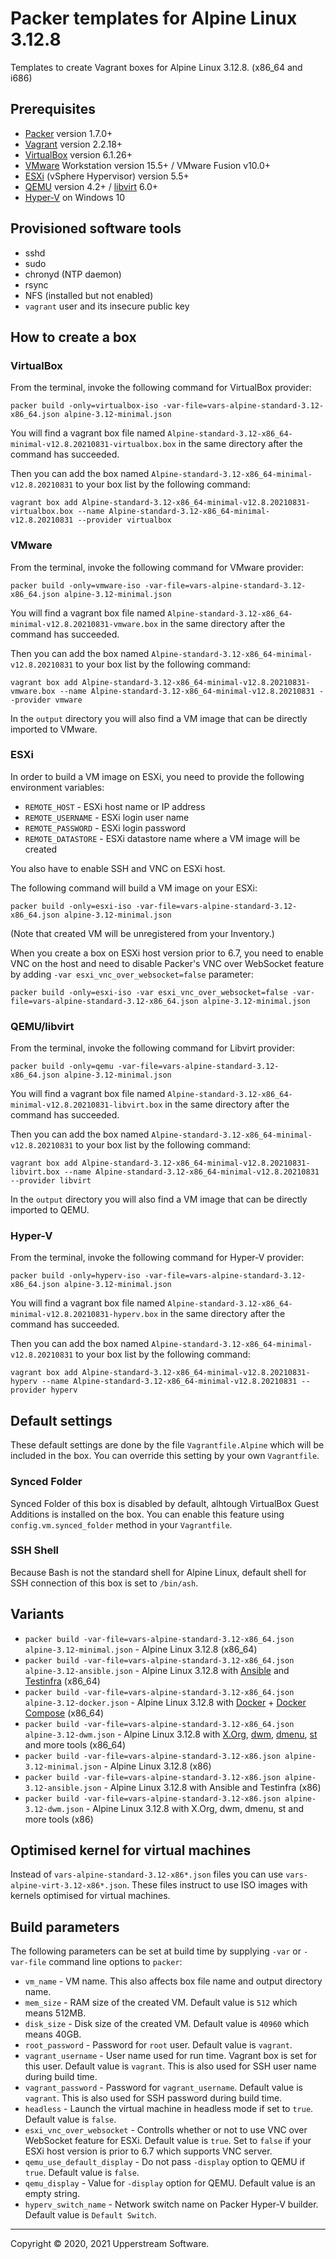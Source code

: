 # Packer templates for Alpine Linux 3.12.8

Templates to create Vagrant boxes for Alpine Linux 3.12.8. (x86_64 and
i686)

## Prerequisites

* [Packer][] version 1.7.0+
* [Vagrant][] version 2.2.18+
* [VirtualBox][] version 6.1.26+
* [VMware][] Workstation version 15.5+ / VMware Fusion v10.0+
* [ESXi][] (vSphere Hypervisor) version 5.5+
* [QEMU][] version 4.2+ / [libvirt][] 6.0+
* [Hyper-V][] on Windows 10

[ESXi]: http://www.vmware.com/products/vsphere-hypervisor
  "Free VMware vSphere Hypervisor, Free Virtualization (ESXi)"
[Hyper-V]: https://docs.microsoft.com/en-us/virtualization/hyper-v-on-windows/about/
    "Introduction to Hyper-V on Windows 10 | Microsoft Docs"
[libvirt]: https://libvirt.org/
  "libvirt: The virtualization API"
[Packer]: https://www.packer.io/
  "Packer by HashiCorp"
[QEMU]: https://www.qemu.org/
  "QEMU"
[Vagrant]: https://www.vagrantup.com/
  "Vagrant"
[VirtualBox]: https://www.virtualbox.org/
  "Oracle VM VirtualBox"
[VMware]: http://www.vmware.com/
  "VMware Virtualization for Desktop &amp; Server, Application, Public &amp; Hybrid Clouds"

## Provisioned software tools

* sshd
* sudo
* chronyd (NTP daemon)
* rsync
* NFS (installed but not enabled)
* `vagrant` user and its insecure public key

## How to create a box

### VirtualBox

From the terminal, invoke the following command for VirtualBox provider:

    packer build -only=virtualbox-iso -var-file=vars-alpine-standard-3.12-x86_64.json alpine-3.12-minimal.json

You will find a vagrant box file named `Alpine-standard-3.12-x86_64-minimal-v12.8.20210831-virtualbox.box`
in the same directory after the command has succeeded.

Then you can add the box named `Alpine-standard-3.12-x86_64-minimal-v12.8.20210831`
to your box list by the following command:

    vagrant box add Alpine-standard-3.12-x86_64-minimal-v12.8.20210831-virtualbox.box --name Alpine-standard-3.12-x86_64-minimal-v12.8.20210831 --provider virtualbox

### VMware

From the terminal, invoke the following command for VMware provider:

    packer build -only=vmware-iso -var-file=vars-alpine-standard-3.12-x86_64.json alpine-3.12-minimal.json

You will find a vagrant box file named `Alpine-standard-3.12-x86_64-minimal-v12.8.20210831-vmware.box`
in the same directory after the command has succeeded.

Then you can add the box named `Alpine-standard-3.12-x86_64-minimal-v12.8.20210831`
to your box list by the following command:

    vagrant box add Alpine-standard-3.12-x86_64-minimal-v12.8.20210831-vmware.box --name Alpine-standard-3.12-x86_64-minimal-v12.8.20210831 --provider vmware

In the `output` directory you will also find a VM image that can be
directly imported to VMware.

### ESXi

In order to build a VM image on ESXi, you need to provide the following
environment variables:

* `REMOTE_HOST` - ESXi host name or IP address
* `REMOTE_USERNAME` - ESXi login user name
* `REMOTE_PASSWORD` - ESXi login password
* `REMOTE_DATASTORE` - ESXi datastore name where a VM image will be
  created

You also have to enable SSH and VNC on ESXi host.

The following command will build a VM image on your ESXi:

    packer build -only=esxi-iso -var-file=vars-alpine-standard-3.12-x86_64.json alpine-3.12-minimal.json

(Note that created VM will be unregistered from your Inventory.)

When you create a box on ESXi host version prior to 6.7, you need to
enable VNC on the host and need to disable Packer's VNC over WebSocket
feature by adding `-var esxi_vnc_over_websocket=false` parameter:

    packer build -only=esxi-iso -var esxi_vnc_over_websocket=false -var-file=vars-alpine-standard-3.12-x86_64.json alpine-3.12-minimal.json

### QEMU/libvirt

From the terminal, invoke the following command for Libvirt provider:

    packer build -only=qemu -var-file=vars-alpine-standard-3.12-x86_64.json alpine-3.12-minimal.json

You will find a vagrant box file named `Alpine-standard-3.12-x86_64-minimal-v12.8.20210831-libvirt.box`
in the same directory after the command has succeeded.

Then you can add the box named `Alpine-standard-3.12-x86_64-minimal-v12.8.20210831`
to your box list by the following command:

    vagrant box add Alpine-standard-3.12-x86_64-minimal-v12.8.20210831-libvirt.box --name Alpine-standard-3.12-x86_64-minimal-v12.8.20210831 --provider libvirt

In the `output` directory you will also find a VM image that can be
directly imported to QEMU.

### Hyper-V

From the terminal, invoke the following command for Hyper-V provider:

    packer build -only=hyperv-iso -var-file=vars-alpine-standard-3.12-x86_64.json alpine-3.12-minimal.json

You will find a vagrant box file named `Alpine-standard-3.12-x86_64-minimal-v12.8.20210831-hyperv.box`
in the same directory after the command has succeeded.

Then you can add the box named `Alpine-standard-3.12-x86_64-minimal-v12.8.20210831`
to your box list by the following command:

    vagrant box add Alpine-standard-3.12-x86_64-minimal-v12.8.20210831-hyperv --name Alpine-standard-3.12-x86_64-minimal-v12.8.20210831 --provider hyperv

## Default settings

These default settings are done by the file `Vagrantfile.Alpine` which
will be included in the box.  You can override this setting by your
own `Vagrantfile`.

### Synced Folder

Synced Folder of this box is disabled by default, alhtough VirtualBox
Guest Additions is installed on the box.  You can enable this feature
using `config.vm.synced_folder` method in your `Vagrantfile`.

### SSH Shell

Because Bash is not the standard shell for Alpine Linux, default shell
for SSH connection of this box is set to `/bin/ash`.

## Variants

* `packer build -var-file=vars-alpine-standard-3.12-x86_64.json alpine-3.12-minimal.json` - Alpine Linux 3.12.8 (x86_64)
* `packer build -var-file=vars-alpine-standard-3.12-x86_64.json alpine-3.12-ansible.json` - Alpine Linux 3.12.8 with [Ansible] and [Testinfra] (x86_64)
* `packer build -var-file=vars-alpine-standard-3.12-x86_64.json alpine-3.12-docker.json` - Alpine Linux 3.12.8 with [Docker] + [Docker Compose] (x86_64)
* `packer build -var-file=vars-alpine-standard-3.12-x86_64.json alpine-3.12-dwm.json` - Alpine Linux 3.12.8 with [X.Org], [dwm], [dmenu], [st] and more tools (x86_64)
* `packer build -var-file=vars-alpine-standard-3.12-x86.json alpine-3.12-minimal.json` - Alpine Linux 3.12.8 (x86)
* `packer build -var-file=vars-alpine-standard-3.12-x86.json alpine-3.12-ansible.json` - Alpine Linux 3.12.8 with Ansible and Testinfra (x86)
* `packer build -var-file=vars-alpine-standard-3.12-x86.json alpine-3.12-dwm.json` - Alpine Linux 3.12.8 with X.Org, dwm, dmenu, st and more tools (x86)

[Ansible]: https://www.ansible.com/
  "Ansible is Simple IT Automation"
[Ansible Lint]: https://docs.ansible.com/ansible-lint/
  "Ansible Lint Documentation &mdash; Ansible Documentation"
[dmenu]: http://tools.suckless.org/dmenu/
  "dmenu | suckless.org tools"
[Docker]: https://www.docker.com/
  "Docker - Build, Ship and Run Any App, Anywhere"
[Docker Compose]: https://docs.docker.com/compose/
  "Docker Compose - Docker Documentation"
[dwm]: http://dwm.suckless.org/
  "suckless.org dwm - dynamic window manager"
[st]: http://st.suckless.org/
  "suckless.org st - simple terminal"
[Testinfra]: https://testinfra.readthedocs.io/en/latest/
  "Testinfra test your infrastructure &#8212; testinfra 3.4.1.dev0+gd7a7512.d20200105 documentation"
[X.Org]: https://www.x.org/wiki/
  "X.Org"

## Optimised kernel for virtual machines

Instead of `vars-alpine-standard-3.12-x86*.json` files you can use
`vars-alpine-virt-3.12-x86*.json`.  These files instruct to use ISO
images with kernels optimised for virtual machines.

## Build parameters

The following parameters can be set at build time by supplying `-var`
or `-var-file` command line options to `packer`:

* `vm_name` - VM name.  This also affects box file name and output
  directory name.
* `mem_size` - RAM size of the created VM.  Default value is `512`
  which means 512MB.
* `disk_size` - Disk size of the created VM.  Default value is `40960`
  which means 40GB.
* `root_password` - Password for `root` user.  Default value is
  `vagrant`.
* `vagrant_username` - User name used for run time.  Vagrant box is set
  for this user.  Default value is `vagrant`.  This is also used for
  SSH user name during build time.
* `vagrant_password` - Password for `vagrant_username`.  Default value
  is `vagrant`.  This is also used for SSH password during build time.
* `headless` - Launch the virtual machine in headless mode if set to
  `true`.  Default value is `false`.
* `esxi_vnc_over_websocket` - Controlls whether or not to use VNC over
  WebSocket feature for ESXi.  Default value is `true`.  Set to `false`
  if your ESXi host version is prior to 6.7 which supports VNC server.
* `qemu_use_default_display` - Do not pass `-display` option to QEMU if
  `true`.  Default value is `false`.
* `qemu_display` - Value for `-display` option for QEMU.  Default value
  is an empty string.
* `hyperv_switch_name` - Network switch name on Packer Hyper-V builder.
  Default value is `Default Switch`.

- - -

Copyright &copy; 2020, 2021 Upperstream Software.
